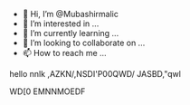 - 👋 Hi, I’m @Mubashirmalic
- 👀 I’m interested in ...
- 🌱 I’m currently learning ...
- 💞️ I’m looking to collaborate on ...
- 📫 How to reach me ...

<!---
Mubashirmalic/Mubashirmalic is a ✨ special ✨ repository because its `README.md` (this file) appears on your GitHub profile.
You can click the Preview link to take a look at your changes.
--->
hello
nnlk ,AZKN/,NSDI'P00QWD/  JASBD,"qwl


WD[0 EMNNMOEDF
